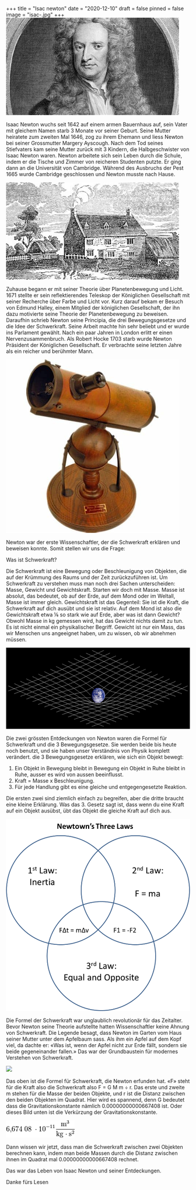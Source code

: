 +++
title = "Isac newton"
date = "2020-12-10"
draft = false
pinned = false
image = "isac-.jpg"
+++
![Isac Newton](isac-.jpg)



Isaac Newton wuchs seit 1642 auf einem armen Bauernhaus auf, sein Vater mit gleichem Namen starb 3 Monate vor seiner Geburt. Seine Mutter heiratete zum zweiten Mal 1646, zog zu ihrem Ehemann und liess Newton bei seiner Grossmutter Margery Ayscough. Nach dem Tod seines Stiefvaters kam seine Mutter zurück mit 3 Kindern, die Halbgeschwister von Isaac Newton waren. Newton arbeitete sich sein Leben durch die Schule, indem er die Tische und Zimmer von reicheren Studenten putzte. Er ging dann an die Universität von Cambridge. Während des Ausbruchs der Pest 1665 wurde Cambridge geschlossen und Newton musste nach Hause.



![Newtons zuhause ](download.jpg)



Zuhause begann er mit seiner Theorie über Planetenbewegung und Licht. 1671 stellte er sein reflektierendes Teleskop der Königlichen Gesellschaft mit seiner Recherche über Farbe und Licht vor. Kurz darauf bekam er Besuch von Edmund Halley, einem Mitglied der königlichen Gesellschaft, der ihn dazu motivierte seine Theorie der Planetenbewegung zu beweisen. Daraufhin schrieb Newton seine Principia, die drei Bewegungsgesetze und die Idee der Schwerkraft. Seine Arbeit machte hin sehr beliebt und er wurde ins Parlament gewählt. Nach ein paar Jahren in London erlitt er einen Nervenzusammenbruch. Als Robert Hocke 1703 starb wurde Newton Präsident der Königlichen Gesellschaft. Er verbrachte seine letzten Jahre als ein reicher und berühmter Mann.



![newtons reflektirendes teleskop](downd.jpg)



Newton war der erste Wissenschaftler, der die Schwerkraft erklären und beweisen konnte. Somit stellen wir uns die Frage:

Was ist Schwerkraft?

Die Schwerkraft ist eine Bewegung oder Beschleunigung von Objekten, die auf der Krümmung des Raums und der Zeit zurückzuführen ist. Um Schwerkraft zu verstehen muss man noch drei Sachen unterscheiden: Masse, Gewicht und Gewichtskraft. Starten wir doch mit Masse. Masse ist absolut, das bedeutet, ob auf der Erde, auf dem Mond oder im Weltall, Masse ist immer gleich. Gewichtskraft ist das Gegenteil: Sie ist die Kraft, die Schwerkraft auf dich ausübt und sie ist relativ. Auf dem Mond ist also die Gewichtskraft etwa ⅙ so stark wie auf Erde, aber was ist dann Gewicht? Obwohl Masse in kg gemessen wird, hat das Gewicht nichts damit zu tun. Es ist nicht einmal ein physikalischer Begriff. Gewicht ist nur ein Mass, das wir Menschen uns angeeignet haben, um zu wissen, ob wir abnehmen müssen.



![](download.png)

Die zwei grössten Entdeckungen von Newton waren die Formel für Schwerkraft und die 3 Bewegungsgesetze. Sie werden beide bis heute noch benutzt, und sie haben unser Verständnis von Physik komplett verändert. die 3 Bewegungsgesetze erklären, wie sich ein Objekt bewegt:

1. Ein Objekt in Bewegung bleibt in Bewegung ein Objekt in Ruhe bleibt in Ruhe, ausser es wird von aussen beeinflusst.
2. Kraft = Masse x Beschleunigung.
3. Für jede Handlung gibt es eine gleiche und entgegengesetzte Reaktion.

Die ersten zwei sind ziemlich einfach zu begreifen, aber die dritte braucht eine kleine Erklärung. Was das 3. Gesetz sagt ist, dass wenn du eine Kraft auf ein Objekt ausübst, übt das Objekt die gleiche Kraft auf dich aus.

![](doload.png)

Die Formel der Schwerkraft war unglaublich revolutionär für das Zeitalter. Bevor Newton seine Theorie aufstellte hatten Wissenschaftler keine Ahnung von Schwerkraft. Die Legende besagt, dass Newton im Garten vom Haus seiner Mutter unter dem Apfelbaum sass. Als ihm ein Apfel auf dem Kopf viel, da dachte er: «Was ist, wenn der Apfel nicht zur Erde fällt, sondern sie beide gegeneinander fallen.» Das war der Grundbaustein für modernes Verstehen von Schwerkraft.

![](https://render.fineartamerica.com/images/rendered/default/poster/8.000/4.250/break/images-medium-5/newtons-law-of-universal-gravitation-science-photo-library.jpg)



Das oben ist die Formel für Schwerkraft, die Newton erfunden hat. «F» steht für die Kraft also die Schwerkraft also F = G M m ÷ r. Das erste und zweite m stehen für die Masse der beiden Objekte, und r ist die Distanz zwischen den beiden Objekten im Quadrat. Hier wird es spannend, denn G bedeutet dass die Gravitationskonstante nämlich 0.00000000000667408 ist. Oder dieses Bild unten ist die Verkürzung der Gravitationskonstante.



![](wnload-1-.png)



Dann wissen wir jetzt, dass man die Schwerkraft zwischen zwei Objekten berechnen kann, indem man beide Massen durch die Distanz zwischen ihnen im Quadrat mal 0.00000000000667408 rechnet.

Das war das Leben von Isaac Newton und seiner Entdeckungen.

Danke fürs Lesen